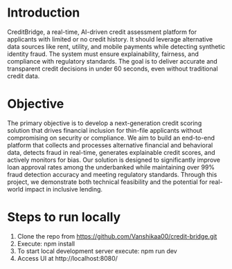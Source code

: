# Introduction
CreditBridge, a real-time, AI-driven credit assessment platform for applicants with limited or no credit history. It should leverage alternative data sources like rent, utility, and mobile payments while detecting synthetic identity fraud. The system must ensure explainability, fairness, and compliance with regulatory standards. The goal is to deliver accurate and transparent credit decisions in under 60 seconds, even without traditional credit data.

# Objective
The primary objective is to develop a next-generation credit scoring solution that drives financial inclusion for thin-file applicants without compromising on security or compliance. We aim to build an end-to-end platform that collects and processes alternative financial and behavioral data, detects fraud in real-time, generates explainable credit scores, and actively monitors for bias. Our solution is designed to significantly improve loan approval rates among the underbanked while maintaining over 99% fraud detection accuracy and meeting regulatory standards. Through this project, we demonstrate both technical feasibility and the potential for real-world impact in inclusive lending.

# Steps to run locally
1. Clone the repo from https://github.com/Vanshikaa00/credit-bridge.git
2. Execute: npm install
3. To start local development server execute: npm run dev
4. Access UI at http://localhost:8080/
